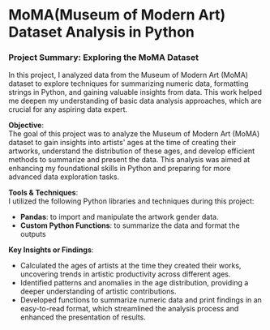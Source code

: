 # MoMA(Museum of Modern Art) Dataset Analysis in Python

### Project Summary: Exploring the MoMA Dataset

In this project, I analyzed data from the Museum of Modern Art (MoMA) dataset to explore techniques for summarizing numeric data, formatting strings in Python, and gaining valuable insights from data. This work helped me deepen my understanding of basic data analysis approaches, which are crucial for any aspiring data expert.

**Objective**:  
The goal of this project was to analyze the Museum of Modern Art (MoMA) dataset to gain insights into artists' ages at the time of creating their artworks, understand the distribution of these ages, and develop efficient methods to summarize and present the data. This analysis was aimed at enhancing my foundational skills in Python and preparing for more advanced data exploration tasks.

**Tools & Techniques**:  
I utilized the following Python libraries and techniques during this project:

- **Pandas**: to import and manipulate the artwork gender data.
- **Custom Python Functions**: to summarize the data and format the outputs

**Key Insights or Findings**:

- Calculated the ages of artists at the time they created their works, uncovering trends in artistic productivity across different ages.
- Identified patterns and anomalies in the age distribution, providing a deeper understanding of artistic contributions.
- Developed functions to summarize numeric data and print findings in an easy-to-read format, which streamlined the analysis process and enhanced the presentation of results.
